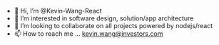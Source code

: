 - 👋 Hi, I’m @Kevin-Wang-React
- 👀 I’m interested in software design, solution/app architecture
- 💞️ I’m looking to collaborate on all projects powered by nodejs/react
- 📫 How to reach me ... kevin.wang@investors.com

<!---
Kevin-Wang-React/Kevin-Wang-React is a ✨ special ✨ repository because its `README.md` (this file) appears on your GitHub profile.
You can click the Preview link to take a look at your changes.
--->
